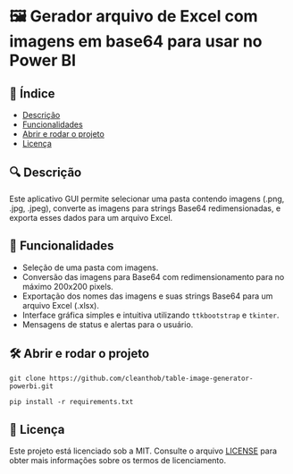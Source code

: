 # 🖼️ Gerador arquivo de Excel com imagens em base64 para usar no Power BI

## 📖 Índice

- [Descrição](#-descri%C3%A7%C3%A3o)
- [Funcionalidades](#-funcionalidades)
- [Abrir e rodar o projeto](#%EF%B8%8F-abrir-e-rodar-o-projeto)
- [Licença](#-licen%C3%A7a)

## 🔍 Descrição

Este aplicativo GUI permite selecionar uma pasta contendo imagens (.png, .jpg, .jpeg), converte as imagens para strings Base64 redimensionadas, e exporta esses dados para um arquivo Excel.

## 🚀 Funcionalidades
- Seleção de uma pasta com imagens.
- Conversão das imagens para Base64 com redimensionamento para no máximo 200x200 pixels.
- Exportação dos nomes das imagens e suas strings Base64 para um arquivo Excel (.xlsx).
- Interface gráfica simples e intuitiva utilizando `ttkbootstrap` e `tkinter`.
- Mensagens de status e alertas para o usuário.

## 🛠️ Abrir e rodar o projeto

  ```
  git clone https://github.com/cleanthob/table-image-generator-powerbi.git
  ```

  ```
  pip install -r requirements.txt
  ```
  
## 📄 Licença

Este projeto está licenciado sob a MIT. Consulte o arquivo [LICENSE](LICENSE) para obter mais informações sobre os termos de licenciamento.
